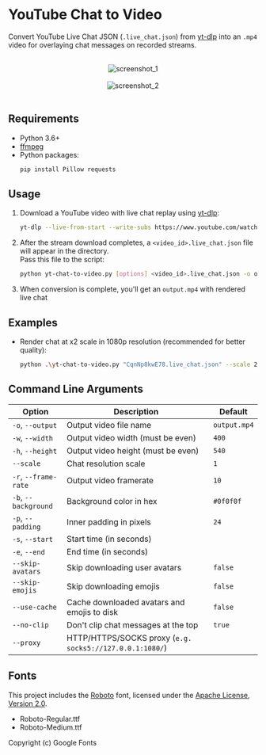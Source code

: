 # YouTube Chat to Video

Convert YouTube Live Chat JSON (`.live_chat.json`) from [yt-dlp](https://github.com/yt-dlp/yt-dlp) into an `.mp4` video for overlaying chat messages on recorded streams.

<br/>
<div align="center">
   <img alt="screenshot_1" src="https://github.com/user-attachments/assets/35971241-e2df-470f-9813-b0ca8908457f">
   <br/>
   <br/>
   <img alt="screenshot_2" src="https://github.com/user-attachments/assets/b67d78f3-8863-4830-a003-46c58400d9c7">
</div>
<br/>

## Requirements

- Python 3.6+
- [ffmpeg](https://ffmpeg.org/download.html)
- Python packages:
    ```bash
    pip install Pillow requests
    ```

## Usage

1. Download a YouTube video with live chat replay using [yt-dlp](https://github.com/yt-dlp/yt-dlp):
    ```bash
    yt-dlp --live-from-start --write-subs https://www.youtube.com/watch?v=CqnNp8kwE78
    ```

2. After the stream download completes, a `<video_id>.live_chat.json` file will appear in the directory.<br>
   Pass this file to the script:
    ```bash
    python yt-chat-to-video.py [options] <video_id>.live_chat.json -o output.mp4
    ```

3. When conversion is complete, you'll get an `output.mp4` with rendered live chat

## Examples

- Render chat at x2 scale in 1080p resolution (recommended for better quality):
    ```bash
    python .\yt-chat-to-video.py "CqnNp8kwE78.live_chat.json" --scale 2 -w 800 -h 1080
    ```

## Command Line Arguments

| Option               | Description                                              | Default      |
|----------------------|----------------------------------------------------------|--------------|
| `-o`, `--output`     | Output video file name                                   | `output.mp4` |
| `-w`, `--width`      | Output video width (must be even)                        | `400`        |
| `-h`, `--height`     | Output video height (must be even)                       | `540`        |
| `--scale`            | Chat resolution scale                                    | `1`          |
| `-r`, `--frame-rate` | Output video framerate                                   | `10`         |
| `-b`, `--background` | Background color in hex                                  | `#0f0f0f`    |
| `-p`, `--padding`    | Inner padding in pixels                                  | `24`         |
| `-s`, `--start`      | Start time (in seconds)                                  |              |
| `-e`, `--end`        | End time (in seconds)                                    |              |
| `--skip-avatars`     | Skip downloading user avatars                            | `false`      |
| `--skip-emojis`      | Skip downloading emojis                                  | `false`      |
| `--use-cache`        | Cache downloaded avatars and emojis to disk              | `false`      |
| `--no-clip`          | Don\'t clip chat messages at the top                     | `true`       |
| `--proxy`            | HTTP/HTTPS/SOCKS proxy (`e.g. socks5://127.0.0.1:1080/`) |              |


## Fonts

This project includes the [Roboto](https://fonts.google.com/specimen/Roboto) font, licensed under the [Apache License, Version 2.0](https://www.apache.org/licenses/LICENSE-2.0).

- Roboto-Regular.ttf
- Roboto-Medium.ttf

Copyright (c) Google Fonts
